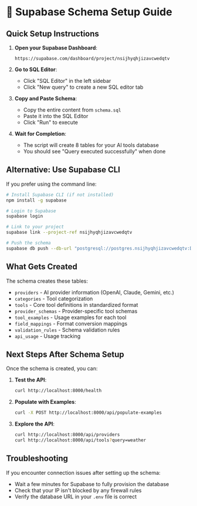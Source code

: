 # 🚀 Supabase Schema Setup Guide

## Quick Setup Instructions

1. **Open your Supabase Dashboard**:
   ```
   https://supabase.com/dashboard/project/nsijhyqhjizavcwedqtv
   ```

2. **Go to SQL Editor**:
   - Click "SQL Editor" in the left sidebar
   - Click "New query" to create a new SQL editor tab

3. **Copy and Paste Schema**:
   - Copy the entire content from `schema.sql`
   - Paste it into the SQL Editor
   - Click "Run" to execute

4. **Wait for Completion**:
   - The script will create 8 tables for your AI tools database
   - You should see "Query executed successfully" when done

## Alternative: Use Supabase CLI

If you prefer using the command line:

```bash
# Install Supabase CLI (if not installed)
npm install -g supabase

# Login to Supabase
supabase login

# Link to your project
supabase link --project-ref nsijhyqhjizavcwedqtv

# Push the schema
supabase db push --db-url "postgresql://postgres.nsijhyqhjizavcwedqtv:Doug!as1221@nsijhyqhjizavcwedqtv.supabase.co:5432/postgres?sslmode=require"
```

## What Gets Created

The schema creates these tables:
- `providers` - AI provider information (OpenAI, Claude, Gemini, etc.)
- `categories` - Tool categorization
- `tools` - Core tool definitions in standardized format
- `provider_schemas` - Provider-specific tool schemas
- `tool_examples` - Usage examples for each tool
- `field_mappings` - Format conversion mappings
- `validation_rules` - Schema validation rules
- `api_usage` - Usage tracking

## Next Steps After Schema Setup

Once the schema is created, you can:

1. **Test the API**:
   ```bash
   curl http://localhost:8000/health
   ```

2. **Populate with Examples**:
   ```bash
   curl -X POST http://localhost:8000/api/populate-examples
   ```

3. **Explore the API**:
   ```bash
   curl http://localhost:8000/api/providers
   curl http://localhost:8000/api/tools?query=weather
   ```

## Troubleshooting

If you encounter connection issues after setting up the schema:
- Wait a few minutes for Supabase to fully provision the database
- Check that your IP isn't blocked by any firewall rules
- Verify the database URL in your `.env` file is correct